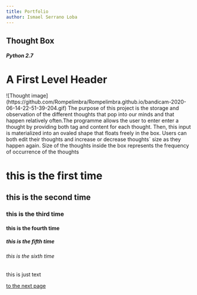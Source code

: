 ```yaml
---
title: Portfolio
author: Ismael Serrano Loba
---
```



## Thought Box 
#### _Python 2.7_
<h1>A First Level Header</h1>
![Thought image](https://github.com/Rompelimbra/Rompelimbra.github.io/bandicam-2020-06-14-22-51-39-204.gif)
The purpose of this project is the storage and observation of the different thoughts that pop into our minds and that happen relatively
often.The programme allows the user to enter enter a thought by providing both tag and content for each thought. Then, this input is 
materialized into an ovaled shape that floats freely in the box. Users can both edit their thoughts and increase or decrease thoughts´ 
size as they happen again. Size of the thoughts inside the box represents the frequency of occurrence of the thoughts 

# this is the first time

## this is the second time

### this is the third time

#### this is the fourth time

##### this is the fifth time

###### this is the sixth time

this is just text

[to the next page](https://rompelimbra.github.io/second)
